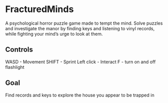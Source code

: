# FracturedMinds
A psychological horror puzzle game made to tempt the mind. Solve puzzles and investigate the manor by finding keys and listening to vinyl records, while fighting your mind’s urge to look at them.

## Controls
WASD - Movement
SHIFT - Sprint
Left click - Interact
F - turn on and off flashlight

## Goal
Find records and keys to explore the house you appear to be trapped in
